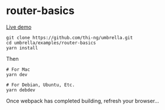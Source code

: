 # router-basics

[Live demo](http://demo.thi.ng/umbrella/router-basics/)

```
git clone https://github.com/thi-ng/umbrella.git
cd umbrella/examples/router-basics
yarn install
```
Then

```
# For Mac
yarn dev

# For Debian, Ubuntu, Etc.
yarn debdev
```

Once webpack has completed building, refresh your browser...

